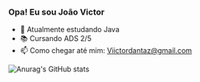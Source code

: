 ### Opa! Eu sou João Victor

- 🌱 Atualmente estudando Java
- 📚 Cursando ADS 2/5
- 📫 Como chegar até mim: Viictordantaz@gmail.com

![Anurag's GitHub stats](https://github-readme-stats.vercel.app/api?username=Viictordantas&show_icons=true&theme=transparent)

